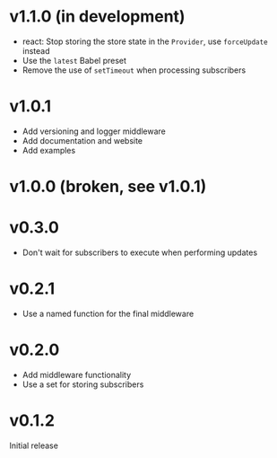 # v1.1.0 (in development)

- react: Stop storing the store state in the `Provider`, use `forceUpdate`
  instead
- Use the `latest` Babel preset
- Remove the use of `setTimeout` when processing subscribers

# v1.0.1

- Add versioning and logger middleware
- Add documentation and website
- Add examples

# v1.0.0 (broken, see v1.0.1)

# v0.3.0

- Don't wait for subscribers to execute when performing updates

# v0.2.1

- Use a named function for the final middleware

# v0.2.0

- Add middleware functionality
- Use a set for storing subscribers

# v0.1.2

Initial release
